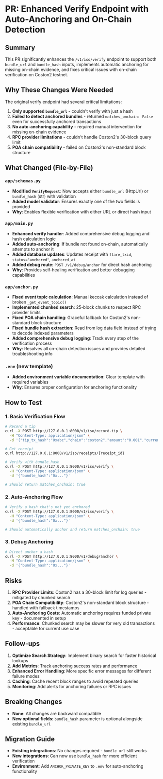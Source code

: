 # PR: Enhanced Verify Endpoint with Auto-Anchoring and On-Chain Detection

## Summary

This PR significantly enhances the `/v1/iso/verify` endpoint to support both `bundle_url` and `bundle_hash` inputs, implements automatic anchoring for missing on-chain evidence, and fixes critical issues with on-chain verification on Coston2 testnet.

## Why These Changes Were Needed

The original verify endpoint had several critical limitations:

1. **Only supported `bundle_url`** - couldn't verify with just a hash
2. **Failed to detect anchored bundles** - returned `matches_onchain: False` even for successfully anchored transactions
3. **No auto-anchoring capability** - required manual intervention for missing on-chain evidence
4. **RPC provider limitations** - couldn't handle Coston2's 30-block query limit
5. **POA chain compatibility** - failed on Coston2's non-standard block structure

## What Changed (File-by-File)

### `app/schemas.py`
- **Modified `VerifyRequest`**: Now accepts either `bundle_url` (HttpUrl) or `bundle_hash` (str) with validation
- **Added model validator**: Ensures exactly one of the two fields is provided
- **Why**: Enables flexible verification with either URL or direct hash input

### `app/main.py`
- **Enhanced verify handler**: Added comprehensive debug logging and hash calculation logic
- **Added auto-anchoring**: If bundle not found on-chain, automatically attempts to anchor it
- **Added database updates**: Updates receipt with `flare_txid`, `status="anchored"`, `anchored_at`
- **Added debug route**: `POST /v1/debug/anchor` for direct hash anchoring
- **Why**: Provides self-healing verification and better debugging capabilities

### `app/anchor.py`
- **Fixed event topic calculation**: Manual keccak calculation instead of broken `_get_event_topic()`
- **Implemented chunked search**: 25-block chunks to respect RPC provider limits
- **Fixed POA chain handling**: Graceful fallback for Coston2's non-standard block structure
- **Fixed bundle hash extraction**: Read from log data field instead of trying to decode indexed parameters
- **Added comprehensive debug logging**: Track every step of the verification process
- **Why**: Resolves all on-chain detection issues and provides detailed troubleshooting info

### `.env` (new template)
- **Added environment variable documentation**: Clear template with required variables
- **Why**: Ensures proper configuration for anchoring functionality

## How to Test

### 1. Basic Verification Flow
```bash
# Record a tip
curl -X POST http://127.0.0.1:8000/v1/iso/record-tip \
  -H "Content-Type: application/json" \
  -d '{"tip_tx_hash":"0xabc","chain":"coston2","amount":"0.001","currency":"FLR","sender_wallet":"0xS","receiver_wallet":"0xR","reference":"test:tip:1"}'

# Get receipt
curl http://127.0.0.1:8000/v1/iso/receipts/{receipt_id}

# Verify with bundle_hash
curl -X POST http://127.0.0.1:8000/v1/iso/verify \
  -H "Content-Type: application/json" \
  -d '{"bundle_hash":"0x..."}'

# Should return matches_onchain: true
```

### 2. Auto-Anchoring Flow
```bash
# Verify a hash that's not yet anchored
curl -X POST http://127.0.0.1:8000/v1/iso/verify \
  -H "Content-Type: application/json" \
  -d '{"bundle_hash":"0x..."}'

# Should automatically anchor and return matches_onchain: true
```

### 3. Debug Anchoring
```bash
# Direct anchor a hash
curl -X POST http://127.0.0.1:8000/v1/debug/anchor \
  -H "Content-Type: application/json" \
  -d '{"bundle_hash":"0x..."}'
```

## Risks

1. **RPC Provider Limits**: Coston2 has a 30-block limit for log queries - mitigated by chunked search
2. **POA Chain Compatibility**: Coston2's non-standard block structure - handled with fallback timestamps
3. **Auto-Anchoring Costs**: Automatic anchoring requires funded private key - documented in setup
4. **Performance**: Chunked search may be slower for very old transactions - acceptable for current use case

## Follow-ups

1. **Optimize Search Strategy**: Implement binary search for faster historical lookups
2. **Add Metrics**: Track anchoring success rates and performance
3. **Enhanced Error Handling**: More specific error messages for different failure modes
4. **Caching**: Cache recent block ranges to avoid repeated queries
5. **Monitoring**: Add alerts for anchoring failures or RPC issues

## Breaking Changes

- **None**: All changes are backward compatible
- **New optional fields**: `bundle_hash` parameter is optional alongside existing `bundle_url`

## Migration Guide

- **Existing integrations**: No changes required - `bundle_url` still works
- **New integrations**: Can now use `bundle_hash` for more efficient verification
- **Environment**: Add `ANCHOR_PRIVATE_KEY` to `.env` for auto-anchoring functionality
